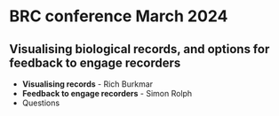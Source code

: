 # BRC conference March 2024
## Visualising biological records, and options for feedback to engage recorders
- **Visualising records** - Rich Burkmar
- **Feedback to engage recorders** - Simon Rolph
- Questions



